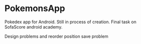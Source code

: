 # PokemonsApp
Pokedex app for Android. Still in process of creation.
Final task on SofaScore android academy.

Design problems and reorder position save problem
